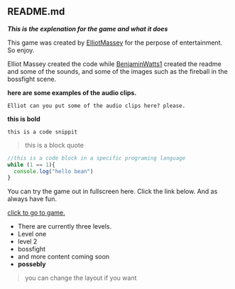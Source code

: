 README.md
-
***This is the explenation for the game and what it does***

This game was created by [ElliotMassey](https://replit.com/@ElliotMassey) for the perpose of entertainment. So enjoy.

Elliot Massey created the code while [BenjaminWatts1](https://replit.com/@BenjaminWatts1) created the readme and some of the sounds,
and some of the images such as the fireball in the bossfight scene.


**here are some examples of the audio clips.**
```
Elliot can you put some of the audio clips here? please.
```


**this is bold**

`this is a code snippit`

> this is a block quote

```js
//this is a code block in a specific programing language
while (1 == 1){
  console.log("hello bean")
}
```

You can try the game out in fullscreen here. 
Click the link below.
And as always have fun.

[click to go to game.](https://KnightMan.elliotmassey.replit.co)

- There are currently three levels.
- Level one
- level 2
- bossfight
- and more content coming soon
- **possebly**
> you can change the layout if you want

